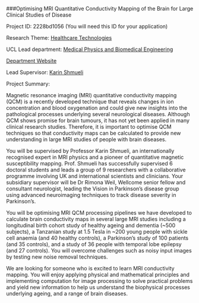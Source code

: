 ###Optimising MRI Quantitative Conductivity Mapping of the Brain for Large Clinical Studies of Disease

Project ID: 2228bd1056
(You will need this ID for your application)

Research Theme: [Healthcare Technologies](../themes/healthcare-technologies.md)

UCL Lead department: [Medical Physics and Biomedical Engineering](../departments/medical-physics-and-biomedical-engineering.md)

[Department Website](https://www.ucl.ac.uk/medical-physics-biomedical-engineering)

Lead Supervisor: [Karin Shmueli](https://iris.ucl.ac.uk/iris/browse/profile?upi=KSHMU54)

Project Summary:

Magnetic resonance imaging (MRI) quantitative conductivity mapping (QCM) is a recently developed technique that reveals changes in ion concentration and blood oxygenation and could give new insights into the pathological processes underlying several neurological diseases. Although QCM shows promise for brain tumours, it has not yet been applied in many clinical research studies. Therefore, it is important to optimise QCM techniques so that conductivity maps can be calculated to provide new understanding in large MRI studies of people with brain diseases. 
 
 You will be supervised by Professor Karin Shmueli, an internationally recognised expert in MRI physics and a pioneer of quantitative magnetic susceptibility mapping. Prof. Shmueli has successfully supervised 6 doctoral students and leads a group of 9 researchers with a collaborative programme involving UK and international scientists and clinicians.
 Your subsidiary supervisor will be Dr Rimona Weil, Wellcome senior fellow and consultant neurologist, leading the Vision in Parkinson’s disease group using advanced neuroimaging techniques to track disease severity in Parkinson’s.
 
 You will be optimising MRI QCM processing pipelines we have developed to calculate brain conductivity maps in several large MRI studies including a longitudinal birth cohort study of healthy ageing and dementia (~500 subjects), a Tanzanian study at 1.5 Tesla in ~200 young people with sickle cell anaemia (and 40 healthy controls), a Parkinson’s study of 100 patients (and 35 controls), and a study of 36 people with temporal lobe epilepsy (and 27 controls). You will overcome challenges such as noisy input images by testing new noise removal techniques.
 
 We are looking for someone who is excited to learn MRI conductivity mapping. You will enjoy applying physical and mathematical principles and implementing computation for image processing to solve practical problems and yield new information to help us understand the biophysical processes underlying ageing, and a range of brain diseases.